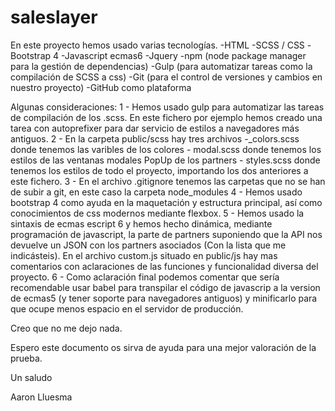 # saleslayer
En este proyecto hemos usado varias tecnologías.
 -HTML
 -SCSS / CSS
 -Bootstrap 4
 -Javascript ecmas6
 -Jquery
 -npm (node package manager para la gestión de dependencias)
 -Gulp (para automatizar tareas como la compilación de SCSS a css)
 -Git (para el control de versiones y cambios en nuestro proyecto)
 -GitHub como plataforma
 
Algunas consideraciones:
  1 - Hemos usado gulp para automatizar las tareas de compilación de los .scss. En este fichero por ejemplo hemos creado una tarea con autoprefixer para dar servicio de estilos a navegadores más antiguos.
  2 - En la carpeta public/scss hay tres archivos
      -_colors.scss donde tenemos las varibles de los colores
      - modal.scss donde tenemos los estilos de las ventanas modales PopUp de los partners
      - styles.scss donde tenemos los estilos de todo el proyecto, importando los dos anteriores a este fichero.
  3 - En el archivo .gitignore tenemos las carpetas que no se han de subir a git, en este caso la carpeta node_modules
  4 - Hemos usado bootstrap 4 como ayuda en la maquetación y estructura principal, así como conocimientos de css modernos mediante flexbox.
  5 - Hemos usado la sintaxis de ecmas escript 6 y hemos hecho dinámica, mediante programación de javascript, la parte de partners suponiendo que la API nos devuelve un JSON con los partners asociados (Con la lista que me indicásteis).
  En el archivo custom.js situado en public/js hay mas comentarios con aclaraciones de las funciones y funcionalidad diversa del proyecto.
  6 - Como aclaración final podemos comentar que sería recomendable usar babel para transpilar el código de javascrip a la version de ecmas5 (y tener soporte para navegadores antiguos) y minificarlo para que ocupe menos espacio en el servidor de producción.
  
  
  Creo que no me dejo nada.
  
  Espero este documento os sirva de ayuda para una mejor valoración de la prueba.
  
  Un saludo
  
  Aaron Lluesma
  

